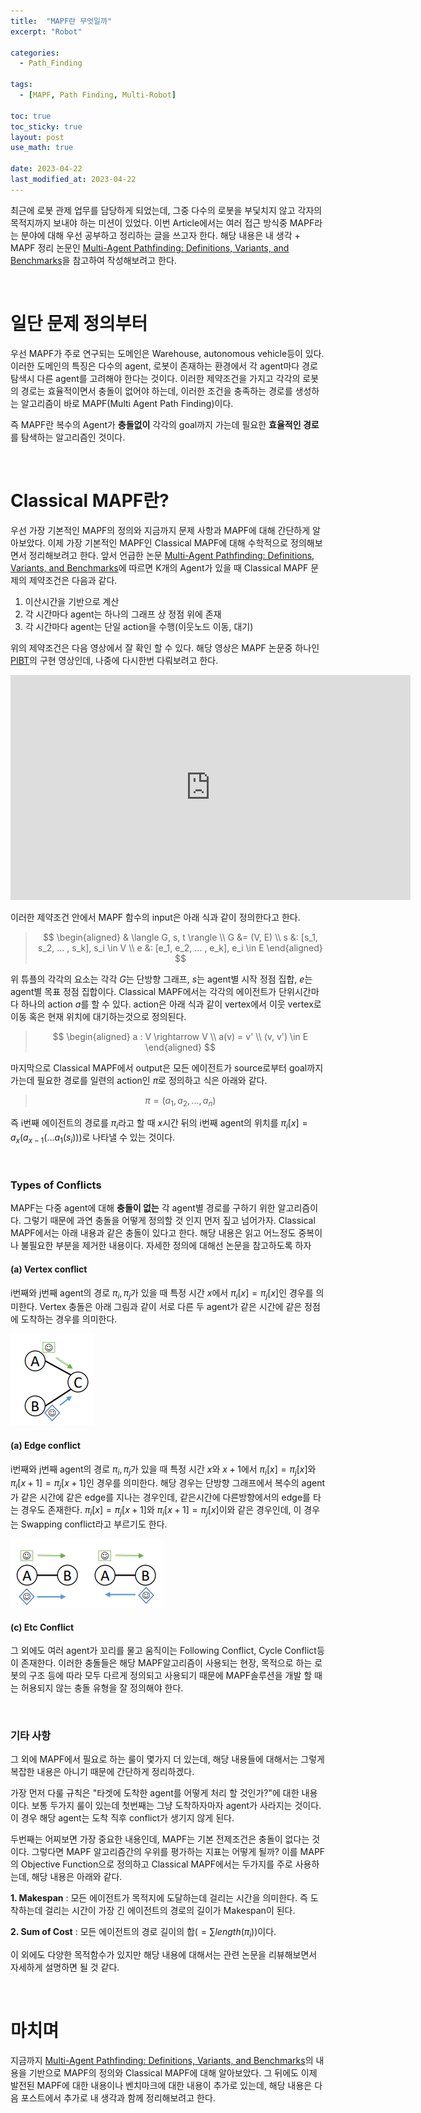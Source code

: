 ```yaml
---
title:  "MAPF란 무엇일까"
excerpt: "Robot"

categories:
  - Path_Finding

tags:
  - [MAPF, Path Finding, Multi-Robot]

toc: true
toc_sticky: true
layout: post
use_math: true
 
date: 2023-04-22
last_modified_at: 2023-04-22
---
```


최근에 로봇 관제 업무를 담당하게 되었는데, 그중 다수의 로봇을 부딫치지 않고 각자의 목적지까지 보내야 하는 미션이 있었다. 이번 Article에서는 여러 접근 방식중 MAPF라는 분야에 대해 우선 공부하고 정리하는 글을 쓰고자 한다. 해당 내용은 내 생각 + MAPF 정리 논문인 [Multi-Agent Pathfinding: Definitions, Variants, and Benchmarks](https://arxiv.org/abs/1906.08291)을 참고하여 작성해보려고 한다.


<br>

# 일단 문제 정의부터

우선 MAPF가 주로 연구되는 도메인은 Warehouse, autonomous vehicle등이 있다. 이러한 도메인의 특징은 다수의 agent, 로봇이 존재하는 환경에서 각 agent마다 경로탐색시 다른 agent를 고려해야 한다는 것이다. 이러한 제약조건을 가지고 각각의 로봇의 경로는 효율적이면서 충돌이 없어야 하는데, 이러한 조건을 충족하는 경로를 생성하는 알고리즘이 바로 MAPF(Multi Agent Path Finding)이다.

즉 MAPF란 복수의 Agent가 **충돌없이** 각각의 goal까지 가는데 필요한 **효율적인 경로**를 탐색하는 알고리즘인 것이다.


<br>

# Classical MAPF란?

우선 가장 기본적인 MAPF의 정의와 
지금까지 문제 사항과 MAPF에 대해 간단하게 알아보았다. 이제 가장 기본적인 MAPF인 Classical MAPF에 대해 수학적으로 정의해보면서 정리해보려고 한다. 앞서 언급한 논문 [Multi-Agent Pathfinding: Definitions, Variants, and Benchmarks](https://arxiv.org/abs/1906.08291)에 따르면 K개의 Agent가 있을 때 Classical MAPF 문제의 제약조건은 다음과 같다.

1. 이산시간을 기반으로 계산
2. 각 시간마다 agent는 하나의 그래프 상 정점 위에 존재
3. 각 시간마다 agent는 단일 action을 수행(이웃노드 이동, 대기)

위의 제약조건은 다음 영상에서 잘 확인 할 수 있다. 해당 영상은 MAPF 논문중 하나인 [PIBT](https://kei18.github.io/pibt2/)의 구현 영상인데, 나중에 다시한번 다뤄보려고 한다.

<iframe title="vimeo-player" src="https://player.vimeo.com/video/645887407?h=ac1bd95048" width="640" height="360" frameborder="0"    allowfullscreen></iframe>

<br>

이러한 제약조건 안에서 MAPF 함수의 input은 아래 식과 같이 정의한다고 한다.

> $$
\begin{aligned}
&  \langle G, s, t \rangle \\
G &= (V, E) \\
s &: [s_1, s_2, ... , s_k], s_i \in V \\
e &: [e_1, e_2, ... , e_k], e_i \in E
\end{aligned}
$$


위 튜플의 각각의 요소는 각각 $G$는 단방향 그래프, $s$는 agent별 시작 정점 집합,  $e$는 agent별 목표 정점 집합이다. Classical MAPF에서는 각각의 에이전트가 단위시간마다 하나의 action $a$를 할 수 있다. action은 아래 식과 같이 vertex에서 이웃 vertex로 이동 혹은 현재 위치에 대기하는것으로 정의된다.

> $$
\begin{aligned}
a : V \rightarrow V \\
a(v) = v' \\
(v, v') \in E
\end{aligned}
$$

마지막으로 Classical MAPF에서 output은 모든 에이전트가 source로부터 goal까지 가는데 필요한 경로를 일련의 action인 $\pi$로 정의하고 식은 아래와 같다.

>$$\pi = (a_1, a_2, ..., a_n)$$

즉 i번째 에이전트의 경로를 $\pi_i$라고 할 때 $x$시간 뒤의 i번째 agent의 위치를 $\pi_i[x] = a_x(a_{x-1}(...a_1(s_i)))$로 나타낼 수 있는 것이다.

<br>

### **Types of Conflicts**

MAPF는 다중 agent에 대해 **충돌이 없는** 각 agent별 경로를 구하기 위한 알고리즘이다. 그렇기 때문에 과연 충돌을 어떻게 정의할 것 인지 먼저 짚고 넘어가자. Classical MAPF에서는 아래 내용과 같은 충돌이 있다고 한다. 해당 내용은 읽고 어느정도 중복이나 불필요한 부분을 제거한 내용이다. 자세한 정의에 대해선 논문을 참고하도록 하자

#### **(a) Vertex conflict** 

i번째와 j번째 agent의 경로 $\pi_i, \pi_j$가 있을 때 특정 시간 $x$에서 $\pi_i[x] = \pi_j[x]$인 경우를 의미한다. Vertex 충돌은 아래 그림과 같이 서로 다른 두 agent가 같은 시간에 같은 정점에 도착하는 경우를 의미한다.

![Vertex Conflict](/assets/img/VertexConflict.PNG)

#### **(a) Edge conflict** 

i번째와 j번째 agent의 경로 $\pi_i, \pi_j$가 있을 때 특정 시간 $x$와 $x+1$에서 $\pi_i[x] = \pi_j[x]$와 $\pi_i[x+1] = \pi_j[x+1]$인 경우를 의미한다. 해당 경우는 단방향 그래프에서 복수의 agent 가 같은 시간에 같은 edge를 지나는 경우인데, 같은시간에 다른방향에서의 edge를 타는 경우도 존재한다. $\pi_i[x] = \pi_j[x+1]$와 $\pi_i[x+1] = \pi_j[x]$이와 같은 경우인데, 이 경우는 Swapping conflict라고 부르기도 한다.

![Edge Conflict](/assets/img/EdgeConflict.PNG)

#### **(c) Etc Conflict**

그 외에도 여러 agent가 꼬리를 물고 움직이는 Following Conflict, Cycle Conflict등이 존재한다. 이러한 충돌들은 해당 MAPF알고리즘이 사용되는 현장, 목적으로 하는 로봇의 구조 등에 따라 모두 다르게 정의되고 사용되기 때문에 MAPF솔루션을 개발 할 때는 허용되지 않는 충돌 유형을 잘 정의해야 한다. 

<br>

### **기타 사항**

그 외에 MAPF에서 필요로 하는 룰이 몇가지 더 있는데, 해당 내용들에 대해서는 그렇게 복잡한 내용은 아니기 때문에 간단하게 정리하겠다.

가장 먼저 다룰 규칙은 "타겟에 도착한 agent를 어떻게 처리 할 것인가?"에 대한 내용이다. 보통 두가지 룰이 있는데 첫번째는 그냥 도착하자마자 agent가 사라지는 것이다. 이 경우 해당 agent는 도착 직후 conflict가 생기지 않게 된다.

두번째는 어찌보면 가장 중요한 내용인데, MAPF는 기본 전제조건은 충돌이 없다는 것이다. 그렇다면 MAPF 알고리즘간의 우위를 평가하는 지표는 어떻게 될까? 이를 MAPF의 Objective Function으로 정의하고 Classical MAPF에서는 두가지를 주로 사용하는데, 해당 내용은 아래와 같다.

**1. Makespan** : 모든 에이전트가 목적지에 도달하는데 걸리는 시간을 의미한다. 즉 도착하는데 걸리는 시간이 가장 긴 에이전트의 경로의 길이가 Makespan이 된다.

**2. Sum of Cost** : 모든 에이전트의 경로 길이의 합$(=\sum length(\pi_i))$이다.

이 외에도 다양한 목적함수가 있지만 해당 내용에 대해서는 관련 논문을 리뷰해보면서 자세하게 설명하면 될 것 같다.

<br>

# **마치며**

지금까지 [Multi-Agent Pathfinding: Definitions, Variants, and Benchmarks](https://arxiv.org/abs/1906.08291)의 내용을 기반으로 MAPF의 정의와 Classical MAPF에 대해 알아보았다. 그 뒤에도 이제 발전된 MAPF에 대한 내용이나 벤치마크에 대한 내용이 추가로 있는데, 해당 내용은 다음 포스트에서 추가로 내 생각과 함께 정리해보려고 한다.